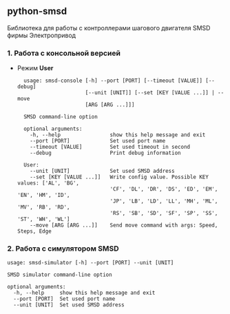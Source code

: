 ## python-smsd ##

Библиотека для работы с контроллерами шагового двигателя SMSD фирмы Электропривод

### 1. Работа с консольной версией ###

- Режим **User**

        usage: smsd-console [-h] --port [PORT] [--timeout [VALUE]] [--debug]
                            [--unit [UNIT]] [--set [KEY [VALUE ...]] | --move
                            [ARG [ARG ...]]]

        SMSD command-line option

        optional arguments:
          -h, --help                show this help message and exit
          --port [PORT]             Set used port name
          --timeout [VALUE]         Set used timeout in second
          --debug                   Print debug information

        User:
          --unit [UNIT]             Set used SMSD address
          --set [KEY [VALUE ...]]   Write config value. Possible KEY values: ['AL', 'BG',
                                    'CF', 'DL', 'DR', 'DS', 'ED', 'EM', 'EN', 'HM', 'ID',
                                    'JP', 'LB', 'LD', 'LL', 'MH', 'ML', 'MV', 'RB', 'RD',
                                    'RS', 'SB', 'SD', 'SF', 'SP', 'SS', 'ST', 'WH', 'WL']
          --move [ARG [ARG ...]]    Send move command with args: Speed, Steps, Edge

### 2. Работа с симулятором SMSD ###

	usage: smsd-simulator [-h] --port [PORT] --unit [UNIT]

	SMSD simulator command-line option

	optional arguments:
	  -h, --help     show this help message and exit
	  --port [PORT]  Set used port name
	  --unit [UNIT]  Set used SMSD address
